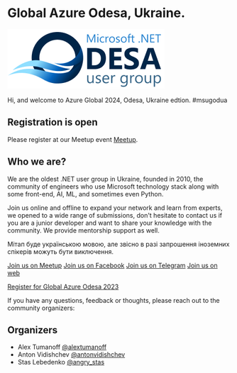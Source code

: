# Global Azure Odesa, Ukraine.

[![msugodua logo](msugodua_logo.png "Join Microsoft User group on meetup")](https://www.meetup.com/microsoft-net-azure-user-group-odesa/)

Hi, and welcome to Azure Global 2024, Odesa, Ukraine edtion.  #msugodua

## Registration is open

Please register at our Meetup event [Meetup](https://www.meetup.com/microsoft-net-azure-user-group-odesa/events/300154774/).

## Who we are?

We are the oldest .NET user group in Ukraine, founded in 2010, the community of engineers who use Microsoft technology stack along with some front-end, AI, ML, and sometimes even Python.

Join us online and offline to expand your network and learn from experts, we opened to a wide range of submissions, don't hesitate to contact us if you are a junior developer and want to share your knowledge with the community. We provide mentorship support as well.

Мітап буде українською мовою, але звісно в разі запрошення іноземних спікерів можуть бути виключення.

[Join us on Meetup](https://www.meetup.com/microsoft-net-azure-user-group-odesa/)
[Join us on Facebook](https://www.facebook.com/groups/110079325731271)
[Join us on Telegram](https://t.me/odesa_net)
[Join us on web](https://www.usergroup.od.ua/)

[Register for Global Azure Odesa 2023](https://www.meetup.com/microsoft-net-azure-user-group-odesa/events/300154774/)

If you have any questions, feedback or thoughts, please reach out to the community organizers:

## Organizers
* Alex Tumanoff [@alextumanoff](https://twitter.com/alextumanoff)
* Anton Vidishchev [@antonvidishchev](https://twitter.com/antonvidishchev)
* Stas Lebedenko [@angry_stas](https://twitter.com/angry_stas)
